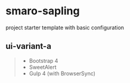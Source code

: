 # smaro-sapling
project starter template with basic configuration

## ui-variant-a
> * Bootstrap 4
> * SweetAlert
> * Gulp 4 (with BrowserSync)
